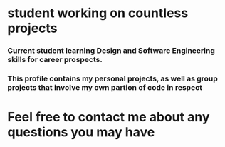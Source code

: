 # student working on countless projects
### Current student learning Design and Software Engineering skills for career prospects.
### This profile contains my personal projects, as well as group projects that involve my own partion of code in respect
# Feel free to contact me about any questions you may have
